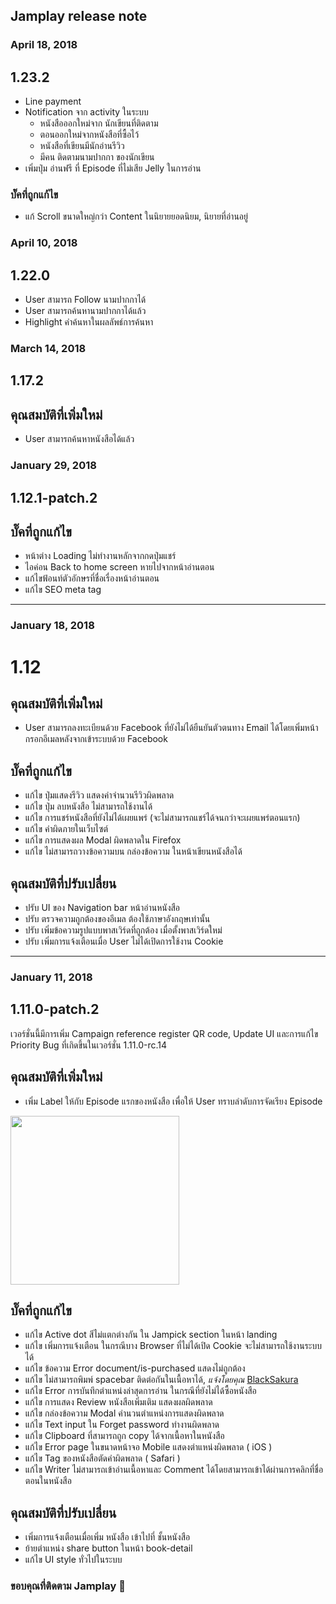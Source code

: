 

## Jamplay release note

### April 18, 2018
## 1.23.2
- Line payment
- Notification จาก activity ในระบบ
  - หนังสือออกใหม่จาก นักเขียนที่ติดตาม
  - ตอนออกใหม่จากหนังสือที่ซื้อไว้
  - หนังสือที่เขียนมีนักอ่านรีวิว
  - มีคน ติดตามนามปากกา ของนักเขียน
- เพิ่มปุ่ม อ่านฟรี ที่ Episode ที่ไม่เสีย Jelly ในการอ่าน

### บั๊คที่ถูกแก้ไข
- แก้ Scroll ขนาดใหญ่กว่า Content ในนิยายยอดนิยม, นิยายที่อ่านอยู่
 

### April 10, 2018
## 1.22.0
- User สามารถ Follow นามปากกาได้
- User สามารถค้นหานามปากกาได้แล้ว
- Highlight คำค้นหาในผลลัพธ์การค้นหา


### March 14, 2018
## 1.17.2

## คุณสมบัติที่เพิ่มใหม่
- User สามารถค้นหาหนังสือได้แล้ว


### January 29, 2018
## 1.12.1-patch.2

## บั๊คที่ถูกแก้ไข
- หน้าต่าง Loading ไม่ทำงานหลักจากกดปุ่มแชร์
- ไอค่อน Back to home screen หายไปจากหน้าอ่านตอน
- แก้ไขฟ้อนท์ตัวอักษรที่ชื่อเรื่องหน้าอ่านตอน
- แก้ไข SEO meta tag


<hr />


### January 18, 2018
# 1.12 
## คุณสมบัติที่เพิ่มใหม่
- User สามารถลงทะเบียนด้วย Facebook ที่ยังไม่ได้ยืนยันตัวตนทาง Email ได้โดยเพิ่มหน้ากรอกอีเมลหลังจากเข้าระบบด้วย Facebook

## บั๊คที่ถูกแก้ไข
- แก้ไข ปุ่มแสดงรีวิว แสดงค่าจำนวนรีวิวผิดพลาด
- แก้ไข ปุ่ม ลบหนังสือ ไม่สามารถใช้งานได้
- แก้ไข การแชร์หนังสือที่ยังไม่ได้เผยแพร่ (จะไม่สามารถแชร์ได้จนกว่าจะเผยแพร่ตอนแรก) 
- แก้ไข คำผิดภายในเว็บไซต์
- แก้ไข การแสดงผล Modal ผิดพลาดใน Firefox
- แก้ไข ไม่สามารถวางข้อความบน กล่องข้อความ ในหน้าเขียนหนังสือได้

## คุณสมบัติที่ปรับเปลี่ยน
- ปรับ UI ของ Navigation bar หน้าอ่านหนังสือ
- ปรับ ตรวจความถูกต้องของอีเมล ต้องใช้ภาษาอังกฤษเท่านั้น
- ปรับ เพิ่มข้อความรูปแบบพาสเวิร์ดที่ถูกต้อง เมื่อตั้งพาสเวิร์ดใหม่
- ปรับ เพิ่มการแจ้งเตือนเมื่อ User ไม่ได้เปิดการใช้งาน Cookie

<hr />

### January 11, 2018
## 1.11.0-patch.2
เวอร์ชั่นนี้มีการเพิ่ม Campaign reference register QR code, Update UI และการแก้ไข Priority Bug ที่เกิดขึ้นในเวอร์ชั่น 1.11.0-rc.14

## คุณสมบัติที่เพิ่มใหม่
- เพิ่ม Label ให้กับ Episode แรกของหนังสือ เพื่อให้ User ทราบลำดับการจัดเรียง Episode

<img src='https://static.jamplay.world/img-uploader/5a5751326447210012175d42/img/41da6a65-3b2e-4d60-aa13-ed6027f5083b.blob.jpg' width='270' />
 

## บั๊คที่ถูกแก้ไข
- แก้ไข Active dot สีไม่แตกต่างกัน ใน Jampick section ในหน้า landing 
- แก้ไข เพิ่มการแจ้งเตือน ในกรณีบาง Browser ที่ไม่ได้เปิด Cookie จะไม่สามารถใช้งานระบบได้
- แก้ไข ข้อความ Error document/is-purchased แสดงไม่ถูกต้อง
- แก้ไข ไม่สามารถพิมพ์ spacebar ติดต่อกันในเนื้อหาได้, *แจ้งโดยคุณ* [BlackSakura](https://www.jamplay.world/author/5a4f16beba7783000fa7ffcc)
- แก้ไข Error การบันทึกตำแหน่งล่าสุดการอ่าน ในกรณีที่ยังไม่ได้ซื้อหนังสือ
- แก้ไข การแสดง Review หนังสือเพิ่มเติม แสดงผลผิดพลาด
- แก้ไข กล่องข้อความ Modal คำนวนตำแหน่งการแสดงผิดพลาด
- แก้ไข Text input ใน Forget password ทำงานผิดพลาด
- แก้ไข Clipboard ที่สามารถถูก copy ได้จากเนื้อหาในหนังสือ
- แก้ไข Error page ในขนาดหน้าจอ Mobile แสดงตำแหน่งผิดพลาด ( iOS )
- แก้ไข Tag ของหนังสือตัดคำผิดพลาด ( Safari )
- แก้ไข Writer ไม่สามารถเข้าอ่านเนื้อหาและ Comment ได้โดยสามารถเข้าได้ผ่านการคลิกที่ชื่อตอนในหนังสือ

## คุณสมบัติที่ปรับเปลี่ยน
- เพิ่มการแจ้งเตือนเมื่อเพิ่ม หนังสือ เข้าไปที่ ชั้นหนังสือ
- ย้ายตำแหน่ง share button ในหน้า book-detail
- แก้ไข UI style ทั่วไปในระบบ

### ขอบคุณที่ติดตาม Jamplay 👻

